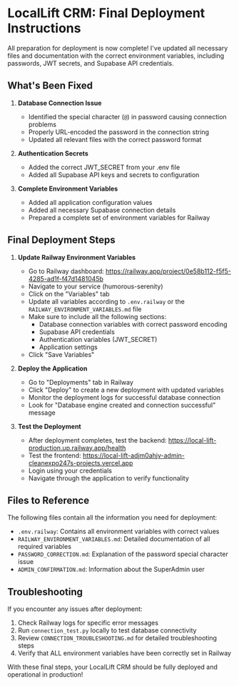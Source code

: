 # LocalLift CRM: Final Deployment Instructions

All preparation for deployment is now complete! I've updated all necessary files and documentation with the correct environment variables, including passwords, JWT secrets, and Supabase API credentials.

## What's Been Fixed

1. **Database Connection Issue**
   - Identified the special character (`@`) in password causing connection problems
   - Properly URL-encoded the password in the connection string
   - Updated all relevant files with the correct password format

2. **Authentication Secrets**
   - Added the correct JWT_SECRET from your .env file
   - Added all Supabase API keys and secrets to configuration

3. **Complete Environment Variables**
   - Added all application configuration values
   - Added all necessary Supabase connection details
   - Prepared a complete set of environment variables for Railway

## Final Deployment Steps

1. **Update Railway Environment Variables**
   - Go to Railway dashboard: https://railway.app/project/0e58b112-f5f5-4285-ad1f-f47d1481045b
   - Navigate to your service (humorous-serenity)
   - Click on the "Variables" tab
   - Update all variables according to `.env.railway` or the `RAILWAY_ENVIRONMENT_VARIABLES.md` file
   - Make sure to include all the following sections:
     - Database connection variables with correct password encoding
     - Supabase API credentials
     - Authentication variables (JWT_SECRET)
     - Application settings
   - Click "Save Variables"

2. **Deploy the Application**
   - Go to "Deployments" tab in Railway
   - Click "Deploy" to create a new deployment with updated variables
   - Monitor the deployment logs for successful database connection
   - Look for "Database engine created and connection successful" message

3. **Test the Deployment**
   - After deployment completes, test the backend: https://local-lift-production.up.railway.app/health
   - Test the frontend: https://local-lift-adjm0ahjv-admin-cleanexpo247s-projects.vercel.app
   - Login using your credentials
   - Navigate through the application to verify functionality

## Files to Reference

The following files contain all the information you need for deployment:

- `.env.railway`: Contains all environment variables with correct values
- `RAILWAY_ENVIRONMENT_VARIABLES.md`: Detailed documentation of all required variables
- `PASSWORD_CORRECTION.md`: Explanation of the password special character issue
- `ADMIN_CONFIRMATION.md`: Information about the SuperAdmin user

## Troubleshooting

If you encounter any issues after deployment:

1. Check Railway logs for specific error messages
2. Run `connection_test.py` locally to test database connectivity
3. Review `CONNECTION_TROUBLESHOOTING.md` for detailed troubleshooting steps
4. Verify that ALL environment variables have been correctly set in Railway

With these final steps, your LocalLift CRM should be fully deployed and operational in production!
